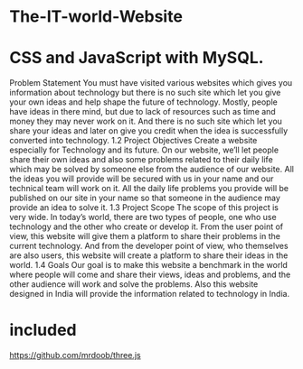 # The-IT-world-Website
# CSS and JavaScript with MySQL.


Problem Statement
You must have visited various websites which gives you information about technology
but there is no such site which let you give your own ideas and help shape the future of
technology. Mostly, people have ideas in there mind, but due to lack of resources such
as time and money they may never work on it. And there is no such site which let you
share your ideas and later on give you credit when the idea is successfully converted into
technology.
1.2 Project Objectives
 Create a website especially for Technology and its future.
On our website, we’ll let people share their own ideas and also some problems
related to their daily life which may be solved by someone else from the audience
of our website.
All the ideas you will provide will be secured with us in your name and our technical
team will work on it.
All the daily life problems you provide will be published on our site in your name
so that someone in the audience may provide an idea to solve it.
1.3 Project Scope
The scope of this project is very wide. In today’s world, there are two types of people,
one who use technology and the other who create or develop it. From the user point
of view, this website will give them a platform to share their problems in the current
technology. And from the developer point of view, who themselves are also users, this
website will create a platform to share their ideas in the world.
1.4 Goals
Our goal is to make this website a benchmark in the world where people will come and
share their views, ideas and problems, and the other audience will work and solve the
problems. Also this website designed in India will provide the information related to
technology in India.

# included
https://github.com/mrdoob/three.js
